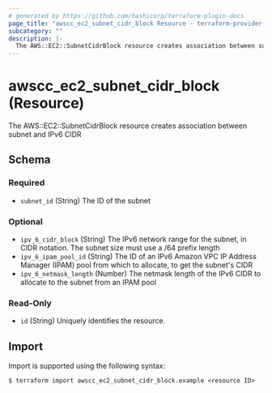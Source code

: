 ```yaml
---
# generated by https://github.com/hashicorp/terraform-plugin-docs
page_title: "awscc_ec2_subnet_cidr_block Resource - terraform-provider-awscc"
subcategory: ""
description: |-
  The AWS::EC2::SubnetCidrBlock resource creates association between subnet and IPv6 CIDR
---
```


# awscc_ec2_subnet_cidr_block (Resource)

The AWS::EC2::SubnetCidrBlock resource creates association between subnet and IPv6 CIDR



<!-- schema generated by tfplugindocs -->
## Schema

### Required

- `subnet_id` (String) The ID of the subnet

### Optional

- `ipv_6_cidr_block` (String) The IPv6 network range for the subnet, in CIDR notation. The subnet size must use a /64 prefix length
- `ipv_6_ipam_pool_id` (String) The ID of an IPv6 Amazon VPC IP Address Manager (IPAM) pool from which to allocate, to get the subnet's CIDR
- `ipv_6_netmask_length` (Number) The netmask length of the IPv6 CIDR to allocate to the subnet from an IPAM pool

### Read-Only

- `id` (String) Uniquely identifies the resource.

## Import

Import is supported using the following syntax:

```shell
$ terraform import awscc_ec2_subnet_cidr_block.example <resource ID>
```
